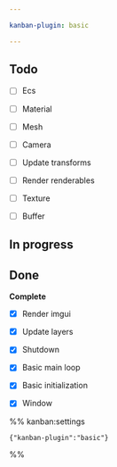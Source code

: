 ```yaml
---

kanban-plugin: basic

---
```


## Todo

- [ ] Ecs
- [ ] Material
- [ ] Mesh
- [ ] Camera
- [ ] Update transforms
- [ ] Render renderables
- [ ] Texture
- [ ] Buffer


## In progress



## Done

**Complete**
- [x] Render imgui
- [x] Update layers
- [x] Shutdown
- [x] Basic main loop
- [x] Basic initialization
- [x] Window




%% kanban:settings
```
{"kanban-plugin":"basic"}
```
%%